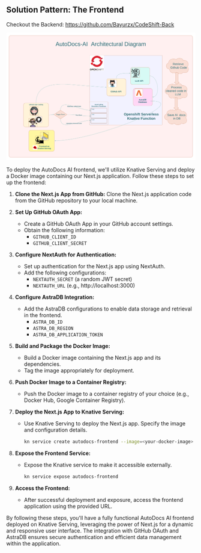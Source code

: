 ## Solution Pattern: The Frontend

Checkout the Backend:
<https://github.com/Bayurzx/CodeShift-Back>


![AutoDocs Architectual Diagram](./AutoDocs%20AI%20(1).png)

To deploy the AutoDocs AI frontend, we'll utilize Knative Serving and deploy a Docker image containing our Next.js application. Follow these steps to set up the frontend:

1. **Clone the Next.js App from GitHub:**
   Clone the Next.js application code from the GitHub repository to your local machine.

2. **Set Up GitHub OAuth App:**
   - Create a GitHub OAuth App in your GitHub account settings.
   - Obtain the following information:
     - `GITHUB_CLIENT_ID`
     - `GITHUB_CLIENT_SECRET`

3. **Configure NextAuth for Authentication:**
   - Set up authentication for the Next.js app using NextAuth.
   - Add the following configurations:
     - `NEXTAUTH_SECRET` (a random JWT secret)
     - `NEXTAUTH_URL` (e.g., http://localhost:3000)

4. **Configure AstraDB Integration:**
   - Add the AstraDB configurations to enable data storage and retrieval in the frontend.
     - `ASTRA_DB_ID`
     - `ASTRA_DB_REGION`
     - `ASTRA_DB_APPLICATION_TOKEN`

5. **Build and Package the Docker Image:**
   - Build a Docker image containing the Next.js app and its dependencies.
   - Tag the image appropriately for deployment.

6. **Push Docker Image to a Container Registry:**
   - Push the Docker image to a container registry of your choice (e.g., Docker Hub, Google Container Registry).

7. **Deploy the Next.js App to Knative Serving:**
   - Use Knative Serving to deploy the Next.js app. Specify the image and configuration details.
     ```bash
     kn service create autodocs-frontend --image=<your-docker-image>
     ```

8. **Expose the Frontend Service:**
   - Expose the Knative service to make it accessible externally.
     ```bash
     kn service expose autodocs-frontend
     ```

9. **Access the Frontend:**
   - After successful deployment and exposure, access the frontend application using the provided URL.

By following these steps, you'll have a fully functional AutoDocs AI frontend deployed on Knative Serving, leveraging the power of Next.js for a dynamic and responsive user interface. The integration with GitHub OAuth and AstraDB ensures secure authentication and efficient data management within the application.